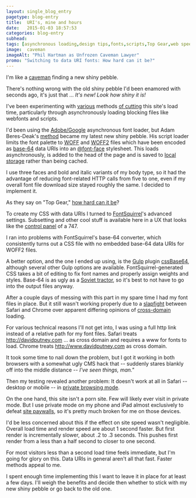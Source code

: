 ```yaml
---
layout: single_blog_entry
pagetype: blog-entry
title:  URI's, mine and hours
date:   2015-01-03 18:57:53
categories: blog-entry
subhead:
tags: [asynchronous loading,design tips,fonts,scripts,Top Gear,web speed]
image:  caveman
imageAlt: "Phil Hartman as Unfrozen Caveman Lawyer"
promo: "Switching to data URI fonts: How hard can it be?"
---  
```


I'm like a [caveman][1] finding a new shiny pebble.

There's nothing wrong with the old shiny pebble I'd been enamored with seconds ago, it's just that ...  *It's new! Look how shiny it is!*

I've been experimenting with [various][2] methods [of cutting][3] this site's load time, particularly through asynchronously loading blocking files like webfonts and scripts.

I'd been using the [Adobe/Google][4] asynchronous font loader, but Adam Beres-Deak's [method][5] became my latest new shiny pebble. His script loader limits the font palette to [WOFF][6] and [WOFF2][7] files which have been encoded as [base-64][8] data URIs into an [@font-face][9] stylesheet. This loads asynchronously, is added to the head of the page and is saved to [local storage][10] rather than being cached.

I use three faces and bold and italic variants of my body type, so it had the advantage of reducing font-related HTTP calls from five to one, even if my overall font file download size stayed roughly the same. I decided to implement it.

As they say on "Top Gear," [how hard can it be][11]?


To create my CSS with data URIs I turned to [FontSquirrel][13]'s advanced settings. Subsetting and other cool stuff is available here in a UX that looks like the [control panel][14] of a 747.

I ran into problems with FontSquirrel's base-64 converter, which consistently turns out a CSS file with no embedded base-64 data URIs for WOFF2 files.

A better option, and the one I ended up using, is the [Gulp][15] plugin [cssBase64][16], although several other Gulp options are available. FontSquirrel-generated CSS takes a bit of editing to fix font names and properly assign weights and styles. Base-64 is as ugly as a [Soviet tractor][21], so it's best to not have to go into the output files anyway.

After a couple days of messing with this part in my spare time I had my font files in place. But it still wasn't working properly due to a [slapfight][17] between Safari and Chrome over apparent differing opinions of [cross-domain][18] loading.

For various technical reasons I'll not get into, I was using a full http link instead of a relative path for my font files. Safari treats http://davidputney.com ... as cross domain and requires a www for fonts to load. Chrome treats http://www.davidputney.com as cross domain.

It took some time to nail down the problem, but I got it working in both browsers with a somewhat ugly CMS hack that -- suddenly stares blankly off into the middle distance -- *I've seen things, man."*

Then my testing revealed another problem: It doesn't work at all in Safari -- desktop or mobile -- in [private browsing mode][19].

On the one hand, this site isn't a porn site. Few will likely ever visit in private mode. But I use private mode on my phone and iPad almost exclusively to defeat [site paywalls][20], so it's pretty much broken for me on those devices.

I'd be less concerned about this if the effect on site speed wasn't negligible. Overall load time and render speed are about 1 second faster. But first render is incrementally slower, about .2 to .3 seconds. This pushes first render from a less than a half second to closer to one second.

For most visitors less than a second load time feels immediate, but I'm going for glory on this. Data URIs in general aren't all that fast. Faster methods appeal to me.

I spent enough time implementing this I want to leave it in place for at least a few days. I'll weigh the benefits and decide then whether to stick with my new shiny pebble or go back to the old one.


[1]: https://screen.yahoo.com/unfrozen-cave-man-lawyer-1-223412426.html
[2]: http://www.davidputney.com/2014/11/making-davidputneycom-go-fast.html
[3]: http://www.davidputney.com/2014/11/making-davidputneycom-go-fast-part-2.html
[4]: https://github.com/typekit/webfontloader
[5]: http://bdadam.com/blog/loading-webfonts-with-high-performance.html
[6]: http://en.wikipedia.org/wiki/Web_Open_Font_Format
[7]: http://www.w3.org/TR/WOFF2/
[8]: http://en.wikipedia.org/wiki/Base64
[9]: http://www.w3schools.com/cssref/css3_pr_font-face_rule.asp
[10]: http://diveintohtml5.info/storage.html
[11]: http://en.wikipedia.org/wiki/Top_Gear_challenges#How_hard_can_it_be.3F
[12]: http://en.wikipedia.org/wiki/TrueType
[13]: http://www.fontsquirrel.com/tools/webfont-generator
[14]: http://upload.wikimedia.org/wikipedia/commons/5/50/B747-cockpit.jpg
[15]: http://gulpjs.com/
[16]: https://www.npmjs.com/package/gulp-css-base64
[17]: http://stream1.gifsoup.com/view7/2906451/harmony-vs-xander-o.gif
[18]: http://davidwalsh.name/cdn-fonts
[19]: http://support.apple.com/en-us/HT203036
[20]: http://thelearnsomethingnew.com/2013/01/17/the-easiest-way-to-get-around-paywalls/
[21]: http://blogs-images.forbes.com/briancaulfield/files/2011/05/300px-Kommunar.jpg
